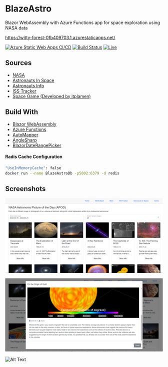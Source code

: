 # BlazeAstro
Blazor WebAssembly with Azure Functions app for space exploration using NASA data 

https://witty-forest-0fb409703.1.azurestaticapps.net/

[![Azure Static Web Apps CI/CD](https://github.com/itplamen/BlazeAstro/actions/workflows/azure-static-web-apps-witty-forest-0fb409703.yml/badge.svg)](https://github.com/itplamen/testtest/actions/workflows/azure-static-web-apps-blue-water-0d6750303.yml)
[![Build Status](https://dev.azure.com/itplamen/BlazeAstro/_apis/build/status/BlazeAstro-ASP.NET%20Core-CI?branchName=main)](https://dev.azure.com/itplamen/BlazeAstro/_build/latest?definitionId=3&branchName=main)
[![Live](https://img.shields.io/website?label=Website&url=https://witty-forest-0fb409703.1.azurestaticapps.net//)](https://witty-forest-0fb409703.1.azurestaticapps.net//)

## Sources

* [NASA](https://api.nasa.gov/)
* [Astronauts In Space](https://www.howmanypeopleareinspacerightnow.com/)
* [Astronauts Info](https://www.spacelaunchschedule.com/)
* [ISS Tracker](https://isstracker.pl/)
* [Space Game (Developed by itplamen)](https://github.com/itplamen/itplamen.github.io)

## Build With

* [Blazor WebAssembly](https://github.com/dotnet/aspnetcore)
* [Azure Functions](https://github.com/Azure/Azure-Functions)
* [AutoMapper](https://github.com/AutoMapper/AutoMapper)
* [AngleSharp](https://github.com/AngleSharp/AngleSharp)
* [BlazorDateRangePicker](https://github.com/jdtcn/BlazorDateRangePicker)

#### Radis Cache Configuration

```sh
"UseInMemoryCache": false
docker run --name BlazeAstroDb -p5002:6379 -d redis
```

## Screenshots
![Screenshot](assets/Screenshot_1.png)

![Screenshot](assets/Screenshot_2.png)

![Alt Text](assets/Animation.gif)
